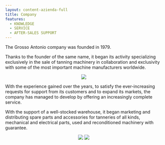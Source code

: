 ```yaml
---
layout: content-azienda-full
title: Company
features:
  - KNOWLEDGE
  - SERVICE
  - AFTER-SALES SUPPORT
---
```


The Grosso Antonio company was founded in 1979.

Thanks to the founder of the same name, it began its activity specializing exclusively in the sale of tanning machinery in collaboration and exclusivity with some of the most important machine manufacturers worldwide.

<div style="text-align: center;" class="mb-3"><img class="xs-full-img" src="{{ site.url }}/assets/img/photo/azienda-3.jpg"></div>

With the experience gained over the years, to satisfy the ever-increasing requests for support from its customers and to expand its markets, the company has managed to develop by offering an increasingly complete service.

With the support of a well-stocked warehouse, it began marketing and distributing spare parts and accessories for tanneries of all kinds, mechanical and electrical parts, used and reconditioned machinery with guarantee.

<div style="text-align: center;" class="mb-3">
  <img class="xs-full-img" src="{{ site.url }}/assets/img/photo/azienda-2.jpg">
  <img class="xs-full-img" src="{{ site.url }}/assets/img/photo/photo-2.jpg">
</div>
